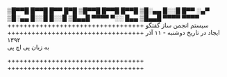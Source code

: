 ▒█▀▀█ █▀▀█ █▀▀ █▀█ ▒█▀▀█ █▀▀█ █▀▀█ 
▒█░▄▄ █░░█ █▀▀ ░▄▀ ▒█░▄▄ █░░█ █░░█ 
▒█▄▄█ ▀▀▀▀ ▀░░ █▄▄ ▒█▄▄█ ▀▀▀▀ ▀▀▀▀ 
++++++++++++++++++++++++++++++++++
سیستم انجمن ساز گفتگو                      
++++++++++++++++++++++++++++++++++
ایجاد در تاریخ دوشنبه - ۱۱ آذر ۱۳۹۲             
به زبان پی اچ پی                        
                                  
                                 
                                 
                                 
                                 
                                 
                                 
                                 
++++++++++++++++++++++++++++++++++                                 
++++++++++++++++++++++++++++++++++                                 